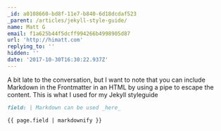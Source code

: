 ```yaml
---
_id: a0108660-bd8f-11e7-b840-6d18dcdaf523
_parent: /articles/jekyll-style-guide/
name: Matt G
email: f1a625b44f5dcff994266b4998905d87
url: 'http://himatt.com'
replying_to: ''
hidden: ''
date: '2017-10-30T16:30:22.937Z'
---
```


A bit late to the conversation, but I want to note that you can include Markdown
in the Frontmatter in an HTML by using a pipe to escape the content. This is
what I used for my Jekyll styleguide

```markdown
field: | Markdown can be used _here_
```

`{{ page.field | markdownify }}`
